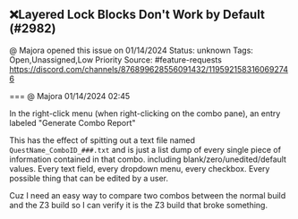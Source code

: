 ## ❌Layered Lock Blocks Don't Work by Default (#2982)
@ Majora opened this issue on 01/14/2024
Status: unknown
Tags: Open,Unassigned,Low Priority
Source: #feature-requests https://discord.com/channels/876899628556091432/1195921583160692746


=== @ Majora 01/14/2024 02:45

In the right-click menu (when right-clicking on the combo pane), an entry labeled "Generate Combo Report"

This has the effect of spitting out a text file named `QuestName_ComboID_###.txt` and is just a list dump of every single piece of information contained in that combo. including blank/zero/unedited/default values. Every text field, every dropdown menu, every checkbox. Every possible thing that can be edited by a user.

Cuz I need an easy way to compare two combos between the normal build and the Z3 build so I can verify it is the Z3 build that broke something.
